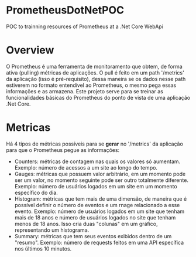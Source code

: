 # PrometheusDotNetPOC
POC to trainning resources of Prometheus at a .Net Core WebApi

# Overview
O Prometheus é uma ferramenta de monitoramento que obtem, de forma ativa (pulling) métricas de aplicações. O pull é feito em um path '/metrics' da aplicação (isso é pré-requisito), dessa maneira se os dados nesse path estiverem no formato entendível ao Prometheus, o mesmo pega essas informações e as armazena. Este projeto serve para se treinar as funcionalidades básicas do Prometheus do ponto de vista de uma aplicação .Net Core. 

# Metricas
Há 4 tipos de métricas possíveis para se **gerar** no '/metrics' da aplicação para que o Prometheus pegue as informações:
* Counters: métricas de contagem nas quais os valores só aumentam. Exemplo: número de acessos a um site ao longo do tempo. 
* Gauges: métricas que possuem valor arbitrário, em um momento pode ser um valor, no momento seguinte pode ser outro totalmente diferente. Exemplo: número de usuários logados em um site em um momento específico do dia. 
* Histogram: métricas que tem mais de uma dimensão, de maneira que é possível definir o número de eventos e um rnage relacionado a esse evento. Exemplo: número de usuários logados em um site que tenham mais de 18 anos e número de usuários logados no site que tenham menos de 18 anos. Isso cria duas "colunas" em um gráfico, representando um histograma.
* Summary: métricas que tem seus eventos exibidos dentro de um "resumo". Exemplo: número de requests feitos em uma API específica nos últimos 10 minutos. 
